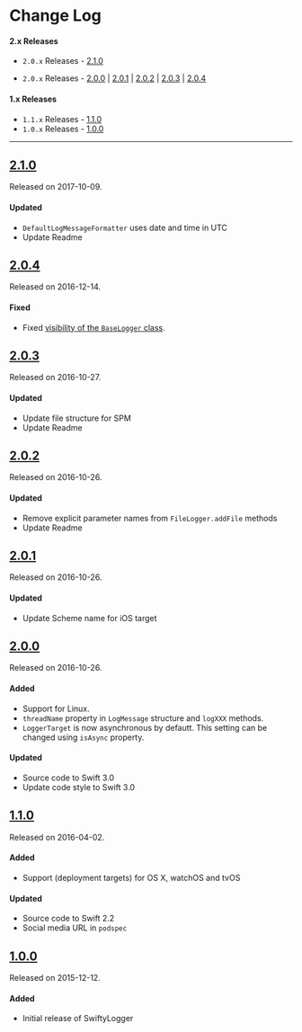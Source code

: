 # Change Log

#### 2.x Releases

- `2.0.x` Releases - [2.1.0](#210)

- `2.0.x` Releases - [2.0.0](#200) | [2.0.1](#201) | [2.0.2](#202) | [2.0.3](#203) | [2.0.4](#204)

#### 1.x Releases

- `1.1.x` Releases - [1.1.0](#110)
- `1.0.x` Releases - [1.0.0](#100)

---

## [2.1.0](https://github.com/mtynior/SwiftyLogger/releases/tag/2.1.0)
Released on 2017-10-09.

#### Updated
- `DefaultLogMessageFormatter` uses date and time in UTC
- Update Readme


## [2.0.4](https://github.com/mtynior/SwiftyLogger/releases/tag/2.0.4)
Released on 2016-12-14.

#### Fixed
- Fixed [visibility of the `BaseLogger` class](https://github.com/mtynior/SwiftyLogger/pull/1).

## [2.0.3](https://github.com/mtynior/SwiftyLogger/releases/tag/2.0.3)
Released on 2016-10-27.

#### Updated
- Update file structure for SPM
- Update Readme

## [2.0.2](https://github.com/mtynior/SwiftyLogger/releases/tag/2.0.2)
Released on 2016-10-26.

#### Updated
- Remove explicit parameter names from `FileLogger.addFile` methods
- Update Readme

## [2.0.1](https://github.com/mtynior/SwiftyLogger/releases/tag/2.0.1)
Released on 2016-10-26.

#### Updated
- Update Scheme name for iOS target


## [2.0.0](https://github.com/mtynior/SwiftyLogger/releases/tag/2.0.0)
Released on 2016-10-26.

#### Added
- Support for Linux.
- `threadName` property in `LogMessage` structure and `logXXX` methods.
- `LoggerTarget` is now asynchronous by defautt. This setting can be changed using `isAsync` property.

#### Updated
- Source code to Swift 3.0
- Update code style to Swift 3.0


## [1.1.0](https://github.com/mtynior/SwiftyLogger/releases/tag/1.1.0)
Released on 2016-04-02.

#### Added
- Support (deployment targets) for OS X, watchOS and tvOS

#### Updated
- Source code to Swift 2.2	
- Social media URL in `podspec`

## [1.0.0](https://github.com/mtynior/SwiftyLogger/releases/tag/1.0.0)
Released on 2015-12-12.

#### Added
- Initial release of SwiftyLogger

